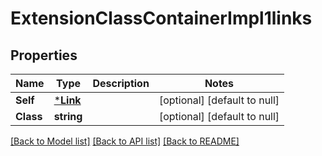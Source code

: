 # ExtensionClassContainerImpl1links

## Properties
Name | Type | Description | Notes
------------ | ------------- | ------------- | -------------
**Self** | [***Link**](Link.md) |  | [optional] [default to null]
**Class** | **string** |  | [optional] [default to null]

[[Back to Model list]](../README.md#documentation-for-models) [[Back to API list]](../README.md#documentation-for-api-endpoints) [[Back to README]](../README.md)


